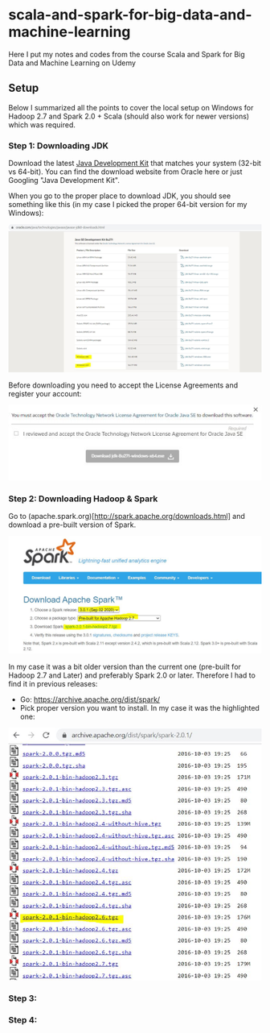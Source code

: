 # scala-and-spark-for-big-data-and-machine-learning
Here I put my notes and codes from the course Scala and Spark for Big Data and Machine Learning on Udemy


## Setup
Below I summarized all the points to cover the local setup on Windows for Hadoop 2.7 and Spark 2.0 + Scala (should also work for newer versions) which was required.

### Step 1: Downloading JDK

Download the latest [Java Development Kit](https://www.oracle.com/java/technologies/javase/javase-jdk8-downloads.html) that matches your system (32-bit vs 64-bit). You can find the download website from Oracle here or just Googling "Java Development Kit".

When you go to the proper place to download JDK, you should see something like this (in my case I picked the proper 64-bit version for my Windows):

![Image 1](img/jdk_img.JPG)

Before downloading you need to accept the License Agreements and register your account:

![Image 2](img/jdk_img1.JPG)

### Step 2: Downloading Hadoop & Spark

Go to (apache.spark.org)[http://spark.apache.org/downloads.html] and download a pre-built version of Spark.

![Image 3](img/spark1.JPG)

In my case it was a bit older version than the current one (pre-built for Hadoop 2.7 and Later) and preferably Spark 2.0 or later. Therefore I had to find it in previous releases:

- Go: https://archive.apache.org/dist/spark/
- Pick proper version you want to install. In my case it was the highlighted one:

![Image 3](img/my_release.JPG)
### Step 3:

### Step 4:
